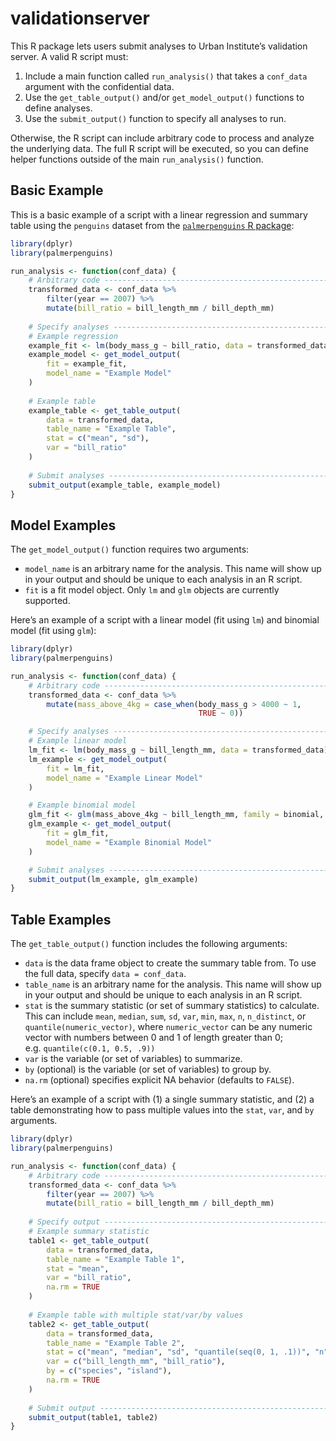 
<!-- README.md is generated from README.Rmd. Please edit that file -->

# validationserver

This R package lets users submit analyses to Urban Institute’s
validation server. A valid R script must:

1.  Include a main function called `run_analysis()` that takes a
    `conf_data` argument with the confidential data.
2.  Use the `get_table_output()` and/or `get_model_output()` functions
    to define analyses.
3.  Use the `submit_output()` function to specify all analyses to run.

Otherwise, the R script can include arbitrary code to process and
analyze the underlying data. The full R script will be executed, so you
can define helper functions outside of the main `run_analysis()`
function.

## Basic Example

This is a basic example of a script with a linear regression and summary
table using the `penguins` dataset from the [`palmerpenguins` R
package](https://allisonhorst.github.io/palmerpenguins/):

``` r
library(dplyr)
library(palmerpenguins)

run_analysis <- function(conf_data) {
    # Arbitrary code -----------------------------------------------------------
    transformed_data <- conf_data %>%
        filter(year == 2007) %>%
        mutate(bill_ratio = bill_length_mm / bill_depth_mm)
    
    # Specify analyses -----------------------------------------------------------
    # Example regression 
    example_fit <- lm(body_mass_g ~ bill_ratio, data = transformed_data)
    example_model <- get_model_output(
        fit = example_fit, 
        model_name = "Example Model"
    )
    
    # Example table 
    example_table <- get_table_output(
        data = transformed_data,
        table_name = "Example Table",
        stat = c("mean", "sd"),
        var = "bill_ratio"
    )
    
    # Submit analyses ------------------------------------------------------------
    submit_output(example_table, example_model)
}
```

## Model Examples

The `get_model_output()` function requires two arguments:

-   `model_name` is an arbitrary name for the analysis. This name will
    show up in your output and should be unique to each analysis in an R
    script.
-   `fit` is a fit model object. Only `lm` and `glm` objects are
    currently supported.

Here’s an example of a script with a linear model (fit using `lm`) and
binomial model (fit using `glm`):

``` r
library(dplyr)
library(palmerpenguins)

run_analysis <- function(conf_data) {
    # Arbitrary code -----------------------------------------------------------
    transformed_data <- conf_data %>%
        mutate(mass_above_4kg = case_when(body_mass_g > 4000 ~ 1, 
                                          TRUE ~ 0))

    # Specify analyses -----------------------------------------------------------
    # Example linear model 
    lm_fit <- lm(body_mass_g ~ bill_length_mm, data = transformed_data)
    lm_example <- get_model_output(
        fit = lm_fit, 
        model_name = "Example Linear Model"
    )

    # Example binomial model 
    glm_fit <- glm(mass_above_4kg ~ bill_length_mm, family = binomial, data = transformed_data)
    glm_example <- get_model_output(
        fit = glm_fit, 
        model_name = "Example Binomial Model"
    )

    # Submit analyses ------------------------------------------------------------
    submit_output(lm_example, glm_example)
}
```

## Table Examples

The `get_table_output()` function includes the following arguments:

-   `data` is the data frame object to create the summary table from. To
    use the full data, specify `data = conf_data`.
-   `table_name` is an arbitrary name for the analysis. This name will
    show up in your output and should be unique to each analysis in an R
    script.
-   `stat` is the summary statistic (or set of summary statistics) to
    calculate. This can include `mean`, `median`, `sum`, `sd`, `var`,
    `min`, `max`, `n`, `n_distinct`, or `quantile(numeric_vector)`,
    where `numeric_vector` can be any numeric vector with numbers
    between 0 and 1 of length greater than 0;
    e.g. `quantile(c(0.1, 0.5, .9))`
-   `var` is the variable (or set of variables) to summarize.
-   `by` (optional) is the variable (or set of variables) to group by.
-   `na.rm` (optional) specifies explicit NA behavior (defaults to
    `FALSE`).

Here’s an example of a script with (1) a single summary statistic, and
(2) a table demonstrating how to pass multiple values into the `stat`,
`var`, and `by` arguments.

``` r
library(dplyr)
library(palmerpenguins)

run_analysis <- function(conf_data) {
    # Arbitrary code -----------------------------------------------------------
    transformed_data <- conf_data %>%
        filter(year == 2007) %>%
        mutate(bill_ratio = bill_length_mm / bill_depth_mm)
    
    # Specify output -----------------------------------------------------------
    # Example summary statistic 
    table1 <- get_table_output(
        data = transformed_data, 
        table_name = "Example Table 1",
        stat = "mean", 
        var = "bill_ratio",
        na.rm = TRUE
    )
    
    # Example table with multiple stat/var/by values  
    table2 <- get_table_output(
        data = transformed_data, 
        table_name = "Example Table 2",
        stat = c("mean", "median", "sd", "quantile(seq(0, 1, .1))", "n"),
        var = c("bill_length_mm", "bill_ratio"),
        by = c("species", "island"), 
        na.rm = TRUE
    )
    
    # Submit output ------------------------------------------------------------
    submit_output(table1, table2)
}
```
